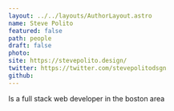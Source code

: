 ```yaml
---
layout: ../../layouts/AuthorLayout.astro
name: Steve Polito
featured: false
path: people
draft: false
photo: 
site: https://stevepolito.design/
twitter: https://twitter.com/stevepolitodsgn
github: 
---
```


Is a full stack web developer in the boston area